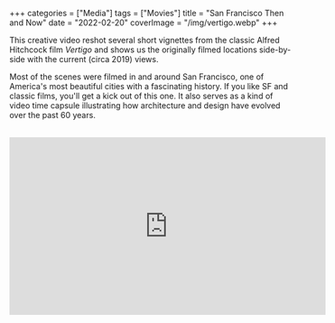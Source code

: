 +++
categories = ["Media"]
tags = ["Movies"]
title = "San Francisco Then and Now"
date = "2022-02-20"
coverImage = "/img/vertigo.webp"
+++

This creative video reshot several short vignettes from the classic Alfred Hitchcock film *Vertigo* and shows us the originally filmed locations side-by-side with the current (circa 2019) views.

<!--more-->

Most of the scenes were filmed in and around San Francisco, one of America's most beautiful cities with a fascinating history. If you like SF and classic films, you'll get a kick out of this one. It also serves as a kind of video time capsule illustrating how architecture and design have evolved over the past 60 years.

<br>

<iframe width="560" height="315" src="https://www.youtube.com/embed/EJ9KnHv_1d0" frameborder="0" allow="accelerometer; autoplay; clipboard-write; encrypted-media; gyroscope; picture-in-picture" allowfullscreen></iframe>
